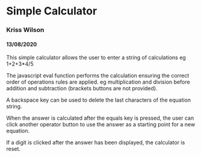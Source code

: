 # Simple Calculator

### Kriss Wilson

#### 13/08/2020

This simple calculator allows the user to enter
a string of calculations eg 1+2+3\*4/5

The javascript eval function performs the calculation ensuring the correct
order of operations rules are applied. eg multiplication and division
before addition and subtraction (brackets buttons are not provided).

A backspace key can be used to delete the last characters of the equation string.

When the answer is calculated after the equals key is pressed, the user can
click another operator button to use the answer as a starting point for
a new equation.

If a digit is clicked after the answer has been displayed,
the calculator is reset.
